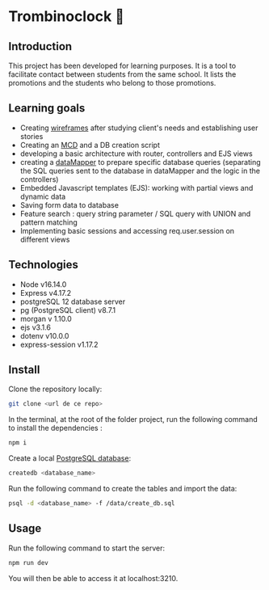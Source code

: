 # Trombinoclock :school:

## Introduction

This project has been developed for learning purposes.
It is a tool to facilitate contact between students from the same school. It lists the promotions and the students who belong to those promotions.

## Learning goals

- Creating [wireframes](https://github.com/aureliechicart/trombinoclock/tree/master/wireframes) after studying client's needs and establishing user stories
- Creating an [MCD](https://github.com/aureliechicart/trombinoclock/blob/master/data/MCD.png) and a DB creation script
- developing a basic architecture with router, controllers and EJS views
- creating a [dataMapper](https://github.com/aureliechicart/trombinoclock/blob/master/app/dataMapper.js) to prepare specific database queries (separating the SQL queries sent to the database in dataMapper and the logic in the controllers)
- Embedded Javascript templates (EJS): working with partial views and dynamic data
- Saving form data to database
- Feature search : query string parameter / SQL query with UNION and pattern matching
- Implementing basic sessions and accessing req.user.session on different views

## Technologies

- Node v16.14.0
- Express v4.17.2
- postgreSQL 12 database server
- pg (PostgreSQL client) v8.7.1
- morgan v 1.10.0
- ejs v3.1.6
- dotenv v10.0.0
- express-session v1.17.2

## Install

Clone the repository locally:

```bash
git clone <url de ce repo>
```

In the terminal, at the root of the folder project, run the following command to install the dependencies :

```bash
npm i
```

Create a local [PostgreSQL database](https://www.postgresql.org/docs/12/app-createdb.html):

```bash
createdb <database_name>
```

Run the following command to create the tables and import the data:

```bash
psql -d <database_name> -f /data/create_db.sql
```

## Usage

Run the following command to start the server:

```bash
npm run dev
```

You will then be able to access it at localhost:3210.
